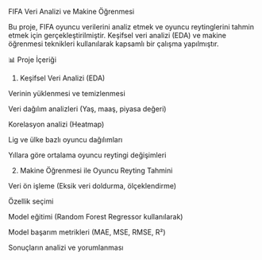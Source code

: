  FIFA Veri Analizi ve Makine Öğrenmesi

Bu proje, FIFA oyuncu verilerini analiz etmek ve oyuncu reytinglerini tahmin etmek için gerçekleştirilmiştir. Keşifsel veri analizi (EDA) ve makine öğrenmesi teknikleri kullanılarak kapsamlı bir çalışma yapılmıştır.

📊 Proje İçeriği

1. Keşifsel Veri Analizi (EDA)

Verinin yüklenmesi ve temizlenmesi

Veri dağılım analizleri (Yaş, maaş, piyasa değeri)

Korelasyon analizi (Heatmap)

Lig ve ülke bazlı oyuncu dağılımları

Yıllara göre ortalama oyuncu reytingi değişimleri

2. Makine Öğrenmesi ile Oyuncu Reyting Tahmini

Veri ön işleme (Eksik veri doldurma, ölçeklendirme)

Özellik seçimi

Model eğitimi (Random Forest Regressor kullanılarak)

Model başarım metrikleri (MAE, MSE, RMSE, R²)

Sonuçların analizi ve yorumlanması



